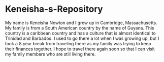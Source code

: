 # Keneisha-s-Repository
My name is Keneisha Newton and I grew up in Cambridge, Massachusetts. My family is from a South American country by the name of Guyana. This country is a caribbean country and has a culture that is almost identical to Trinidad and Barbados. I used to go there a lot when I was growing up, but I took a 8 year break from traveling there as my family was trying to keep their finances together. I hope to travel there again soon so that I can visit my family members who are still living there. 
